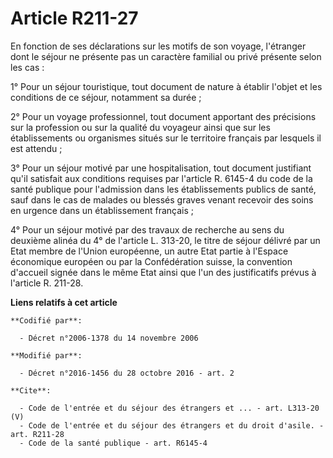 # Article R211-27

En fonction de ses déclarations sur les motifs de son voyage, l'étranger dont le séjour ne présente pas un caractère familial
ou privé présente selon les cas : 

1° Pour un séjour touristique, tout document de nature à établir l'objet et les conditions de ce séjour, notamment sa
durée ; 

2° Pour un voyage professionnel, tout document apportant des précisions sur la profession ou sur la qualité du voyageur ainsi
que sur les établissements ou organismes situés sur le territoire français par lesquels il est attendu ; 

3° Pour un séjour motivé par une hospitalisation, tout document justifiant qu'il satisfait aux conditions requises par
l'article R. 6145-4 du code de la santé publique pour l'admission dans les établissements publics de santé, sauf dans le cas
de malades ou blessés graves venant recevoir des soins en urgence dans un établissement français ; 

4° Pour un séjour motivé par des travaux de recherche au sens du deuxième alinéa du 4° de l'article L. 313-20, le titre de
séjour délivré par un Etat membre de l'Union européenne, un autre Etat partie à l'Espace économique européen ou par la
Confédération suisse, la convention d'accueil signée dans le même Etat ainsi que l'un des justificatifs prévus à l'article R.
211-28.

**Liens relatifs à cet article**

	**Codifié par**:

	  - Décret n°2006-1378 du 14 novembre 2006

	**Modifié par**:

	  - Décret n°2016-1456 du 28 octobre 2016 - art. 2

	**Cite**:

	  - Code de l'entrée et du séjour des étrangers et ... - art. L313-20 (V)
	  - Code de l'entrée et du séjour des étrangers et du droit d'asile. - art. R211-28
	  - Code de la santé publique - art. R6145-4
